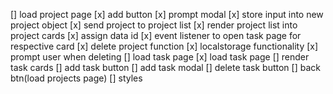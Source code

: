 [] load project page
    [x] add button
    [x] prompt modal 
    [x] store input into new project object
    [x] send project to project list
    [x] render project list into project cards
    [x] assign data id
    [x] event listener to open task page for respective card
    [x] delete project function
    [x] localstorage functionality
    [x] prompt user when deleting
[] load task page
    [x] load task page
    [] render task cards
    [] add task button
    [] add task modal
    [] delete task button
    [] back btn(load projects page)
[] styles


